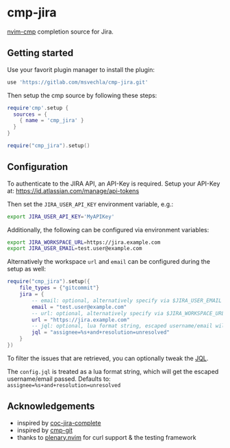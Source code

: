 # cmp-jira

[nvim-cmp](https://github.com/hrsh7th/nvim-cmp) completion source for Jira.

## Getting started

Use your favorit plugin manager to install the plugin:

```lua
use 'https://gitlab.com/msvechla/cmp-jira.git'
```

Then setup the cmp source by following these steps:

```lua
require'cmp'.setup {
  sources = {
    { name = 'cmp_jira' }
  }
}

require("cmp_jira").setup()
```

## Configuration

To authenticate to the JIRA API, an API-Key is required.
Setup your API-Key at: <https://id.atlassian.com/manage/api-tokens>

Then set the `JIRA_USER_API_KEY` environment variable, e.g.:

```bash
export JIRA_USER_API_KEY='MyAPIKey'
```

Additionally, the following can be configured via environment variables:

```bash
export JIRA_WORKSPACE_URL=https://jira.example.com
export JIRA_USER_EMAIL=test.user@example.com
```

Alternatively the workspace `url` and `email` can be configured during the setup as well:

```lua
require("cmp_jira").setup({
    file_types = {"gitcommit"}
    jira = {
        -- email: optional, alternatively specify via $JIRA_USER_EMAIL
        email = "test.user@example.com"
        -- url: optional, alternatively specify via $JIRA_WORKSPACE_URL
        url = "https://jira.example.com"
        -- jql: optional, lua format string, escaped username/email will be passed to string.format()
        jql = "assignee=%s+and+resolution=unresolved"
    }
})
```

To filter the issues that are retrieved, you can optionally tweak the [JQL](https://support.atlassian.com/jira-service-management-cloud/docs/use-advanced-search-with-jira-query-language-jql/).

The `config.jql` is treated as a lua format string, which will get the escaped username/email passed.
Defaults to: `assignee=%s+and+resolution=unresolved`


## Acknowledgements

- inspired by [coc-jira-complete](https://github.com/jberglinds/coc-jira-complete)
- inspired by [cmp-git](https://github.com/petertriho/cmp-git)
- thanks to [plenary.nvim](https://github.com/nvim-lua/plenary.nvim) for curl support & the testing framework


